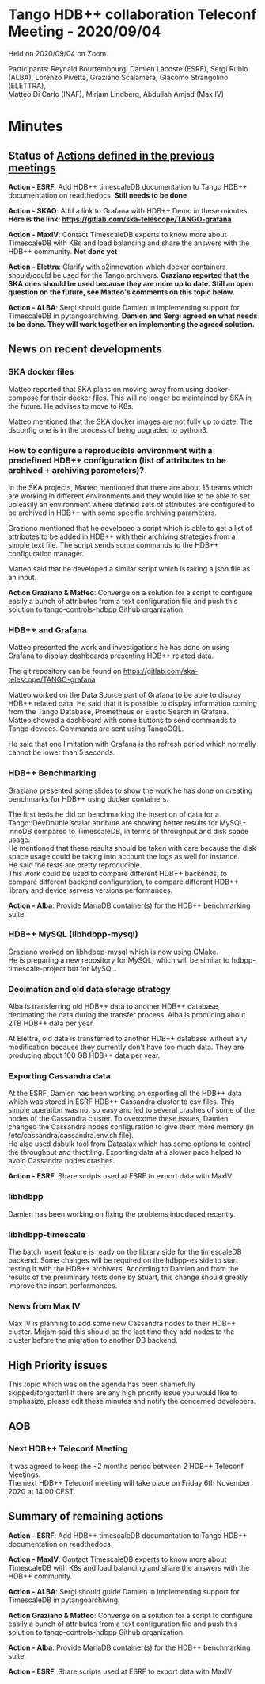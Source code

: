 # Tango HDB++ collaboration Teleconf Meeting - 2020/09/04

Held on 2020/09/04 on Zoom.

Participants: Reynald Bourtembourg, Damien Lacoste (ESRF), Sergi Rubio (ALBA),
              Lorenzo Pivetta, Graziano Scalamera, Giacomo Strangolino (ELETTRA),  
              Matteo Di Carlo (INAF), Mirjam Lindberg, Abdullah Amjad (Max IV)
              
# Minutes

## Status of [Actions defined in the previous meetings](https://github.com/tango-controls-hdbpp/meeting-minutes/blob/master/2020-04-15/Minutes.md#summary-of-remaining-actions)

**Action - ESRF**: Add HDB++ timescaleDB documentation to Tango HDB++ documentation on readthedocs. **Still needs to be done**

**Action - SKAO**: Add a link to Grafana with HDB++ Demo in these minutes. **Here is the link: https://gitlab.com/ska-telescope/TANGO-grafana**

**Action - MaxIV**: Contact TimescaleDB experts to know more about TimescaleDB with K8s and load balancing and share 
the answers with the HDB++ community. **Not done yet**

**Action - Elettra**: Clarify with s2innovation which docker containers should/could be used for the Tango archivers.
**Graziano reported that the SKA ones should be used because they are more up to date. Still an open question on the future, 
see Matteo's comments on this topic below.** 

**Action - ALBA**: Sergi should guide Damien in implementing support for TimescaleDB in pytangoarchiving.
**Damien and Sergi agreed on what needs to be done. They will work together on implementing the agreed solution.**

## News on recent developments

### SKA docker files

Matteo reported that SKA plans on moving away from using docker-compose for their docker files. This will no longer be 
maintained by SKA in the future. He advises to move to K8s.

Matteo mentioned that the SKA docker images are not fully up to date. The dsconfig one is in the process of being upgraded to python3.  

### How to configure a reproducible environment with a predefined HDB++ configuration (list of attributes to be archived + archiving parameters)?

In the SKA projects, Matteo mentioned that there are about 15 teams which are working in different environments and they 
would like to be able to set up easily an environment where defined sets of attributes are configured to be archived 
in HDB++ with some specific archiving parameters.

Graziano mentioned that he developed a script which is able to get a list of attributes to be added in HDB++ with their 
archiving strategies from a simple text file. The script sends some commands to the HDB++ configuration manager.

Matteo said that he developed a similar script which is taking a json file as an input.

**Action Graziano & Matteo**: Converge on a solution for a script to configure easily a bunch of attributes from a text 
configuration file and push this solution to tango-controls-hdbpp Github organization. 

### HDB++ and Grafana

Matteo presented the work and investigations he has done on using Grafana to display dashboards presenting HDB++ related data.

The git repository can be found on https://gitlab.com/ska-telescope/TANGO-grafana

Matteo worked on the Data Source part of Grafana to be able to display HDB++ related data. He said that it is 
possible to display information coming from the Tango Database, Prometheus or Elastic Search in Grafana.   
Matteo showed a dashboard with some buttons to send commands to Tango devices. Commands are sent using TangoGQL.

He said that one limitation with Grafana is the refresh period which normally cannot be lower than 5 seconds.

### HDB++ Benchmarking

Graziano presented some [slides](hdb++_benchmark_docker_2020_2.pdf) to show the work he has done on creating benchmarks 
for HDB++ using docker containers.

The first tests he did on benchmarking the insertion of data for a Tango::DevDouble scalar attribute are showing better 
results for MySQL-innoDB compared to TimescaleDB, in terms of throughput and disk space usage.  
He mentioned that these results should be taken with care because the disk space usage could be taking into account the logs as 
well for instance.  
He said the tests are pretty reproducible.  
This work could be used to compare different HDB++ backends, to compare different backend configuration, to compare
 different HDB++ library and device servers versions performances. 

**Action - Alba**: Provide MariaDB container(s) for the HDB++ benchmarking suite.

### HDB++ MySQL (libhdbpp-mysql)

Graziano worked on libhdbpp-mysql which is now using CMake.  
He is preparing a new repository for MySQL, which will be similar to hdbpp-timescale-project but for MySQL.

### Decimation and old data storage strategy

Alba is transferring old HDB++ data to another HDB++ database, decimating the data during the transfer process.
Alba is producing about 2TB HDB++ data per year.

At Elettra, old data is transferred to another HDB++ database without any modification because they currently don't 
have too much data. 
They are producing about 100 GB HDB++ data per year.

### Exporting Cassandra data 

At the ESRF, Damien has been working on exporting all the HDB++ data which was stored in ESRF HDB++ Cassandra cluster to csv files. 
This simple operation was not so easy and led to several crashes of some of the nodes of the Cassandra cluster.
To overcome these issues, Damien changed the Cassandra nodes configuration to give them more memory (in /etc/cassandra/cassandra.env.sh file).  
He also used dsbulk tool from Datastax which has some options to control the throughput and throttling. 
Exporting data at a slower pace helped to avoid Cassandra nodes crashes.

**Action - ESRF**: Share scripts used at ESRF to export data with MaxIV

### libhdbpp

Damien has been working on fixing the problems introduced recently.  

### libhdbpp-timescale

The batch insert feature is ready on the library side for the timescaleDB backend.
Some changes will be required on the hdbpp-es side to start testing it with the HDB++ archivers.
According to Damien and from the results of the preliminary tests done by Stuart, this change should greatly improve the insert performances.

### News from Max IV

Max IV is planning to add some new Cassandra nodes to their HDB++ cluster. Mirjam said this should be the last time 
they add nodes to the cluster before the migration to another DB backend.

## High Priority issues

This topic which was on the agenda has been shamefully skipped/forgotten!
If there are any high priority issue you would like to emphasize, please edit these minutes and notify the concerned 
developers. 

## AOB
### Next HDB++ Teleconf Meeting

It was agreed to keep the ~2 months period between 2 HDB++ Teleconf Meetings.  
The next HDB++ Teleconf meeting will take place on Friday 6th November 2020 at 14:00 CEST.

## Summary of remaining actions

**Action - ESRF**: Add HDB++ timescaleDB documentation to Tango HDB++ documentation on readthedocs.

**Action - MaxIV**: Contact TimescaleDB experts to know more about TimescaleDB with K8s and load balancing and share 
the answers with the HDB++ community.

**Action - ALBA**: Sergi should guide Damien in implementing support for TimescaleDB in pytangoarchiving.

**Action Graziano & Matteo**: Converge on a solution for a script to configure easily a bunch of attributes from a text 
configuration file and push this solution to tango-controls-hdbpp Github organization. 

**Action - Alba**: Provide MariaDB container(s) for the HDB++ benchmarking suite.

**Action - ESRF**: Share scripts used at ESRF to export data with MaxIV
